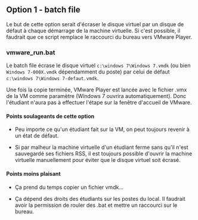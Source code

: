 ## Option 1 - batch file

Le but de cette option serait d'écraser le disque virtuel par un disque de défaut à chaque démarrage de la machine virtuelle. Si c'est possible, il faudrait que ce script remplace le raccourci du bureau vers VMware Player.

### vmware_run.bat

Le batch file écrase le disque virtuel `c:\windows 7\Windows 7.vmdk` (ou bien `Windows 7-000X.vmdk` dépendamment du poste) par celui de défaut `c:\windows 7\Windows 7-defaut.vmdk`. 

Une fois la copie terminée, VMware Player est lancée avec le fichier .vmx de la VM comme paramètre (Windows 7 ouvrira automatiquement). Donc l'étudiant n'aura pas à effectuer l'étape sur la fenêtre d'accueil de VMware.

#### Points soulageants de cette option

* Peu importe ce qu'un étudiant fait sur la VM, on peut toujours revenir à un état de défaut.

* Si par malheur la machine virtuelle d'un étudiant ferme sans qu'il n'est sauvegardé ses fichiers RSS, il est toujours possible d'ouvrir la machine virtuelle manuellement pour éviter que le disque virtuel soit écrasé.


#### Points moins plaisant

* Ça prend du temps copier un fichier vmdk...

* Ça dépend des droits des étudiants sur les postes du local. Il faudrait avoir la permission de rouler des .bat et mettre un raccourci sur le bureau.
